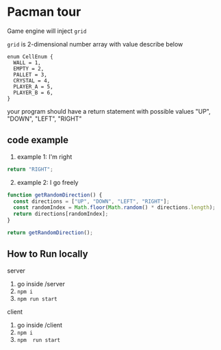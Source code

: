 # Pacman tour

Game engine will inject `grid`

`grid` is 2-dimensional number array
with value describe below

```
enum CellEnum {
  WALL = 1,
  EMPTY = 2,
  PALLET = 3,
  CRYSTAL = 4,
  PLAYER_A = 5,
  PLAYER_B = 6,
}
```

your program should have a return statement with possible values "UP", "DOWN", "LEFT", "RIGHT"


## code example
1. example 1: I'm right
```js
return "RIGHT";
```

2. example 2: I go freely
```js
function getRandomDirection() {
  const directions = ["UP", "DOWN", "LEFT", "RIGHT"];
  const randomIndex = Math.floor(Math.random() * directions.length);
  return directions[randomIndex];
}

return getRandomDirection();
```

## How to Run locally
server
1. go inside /server
2. `npm i`
3. `npm run start`


client
1. go inside /client
2. `npm i`
3. `npm  run start`
